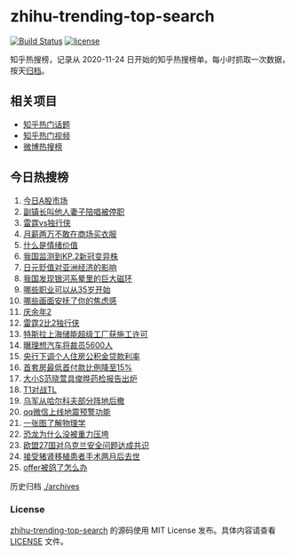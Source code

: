 # zhihu-trending-top-search

[![Build Status](https://github.com/justjavac/zhihu-trending-top-search/workflows/ci/badge.svg?branch=main)](https://github.com/justjavac/zhihu-trending-top-search/actions)
[![license](https://img.shields.io/github/license/justjavac/zhihu-trending-top-search)](https://github.com/justjavac/zhihu-trending-top-search/blob/main/LICENSE)

知乎热搜榜，记录从 2020-11-24 日开始的知乎热搜榜单。每小时抓取一次数据，按天[归档](./archives)。

## 相关项目

- [知乎热门话题](https://github.com/justjavac/zhihu-trending-hot-questions)
- [知乎热门视频](https://github.com/justjavac/zhihu-trending-hot-video)
- [微博热搜榜](https://github.com/justjavac/weibo-trending-hot-search)

## 今日热搜榜

<!-- BEGIN -->
<!-- 最后更新时间 Fri May 17 2024 23:08:11 GMT+0800 (China Standard Time) -->

1. [今日A股市场](https://www.zhihu.com/search?q=%E4%BB%8A%E6%97%A5A%E8%82%A1%E5%B8%82%E5%9C%BA)
1. [副镇长叫他人妻子陪唱被停职](https://www.zhihu.com/search?q=%E5%89%AF%E9%95%87%E9%95%BF%E5%8F%AB%E4%BB%96%E4%BA%BA%E5%A6%BB%E5%AD%90%E9%99%AA%E5%94%B1%E8%A2%AB%E5%81%9C%E8%81%8C)
1. [雷霆vs独行侠](https://www.zhihu.com/search?q=%E9%9B%B7%E9%9C%86vs%E7%8B%AC%E8%A1%8C%E4%BE%A0)
1. [月薪两万不敢在商场买衣服](https://www.zhihu.com/search?q=%E6%9C%88%E8%96%AA%E4%B8%A4%E4%B8%87%E4%B8%8D%E6%95%A2%E5%9C%A8%E5%95%86%E5%9C%BA%E4%B9%B0%E8%A1%A3%E6%9C%8D)
1. [什么是情绪价值](https://www.zhihu.com/search?q=%E4%BB%80%E4%B9%88%E6%98%AF%E6%83%85%E7%BB%AA%E4%BB%B7%E5%80%BC)
1. [我国监测到KP.2新冠变异株](https://www.zhihu.com/search?q=%E6%88%91%E5%9B%BD%E7%9B%91%E6%B5%8B%E5%88%B0KP.2%E6%96%B0%E5%86%A0%E5%8F%98%E5%BC%82%E6%A0%AA)
1. [日元贬值对亚洲经济的影响](https://www.zhihu.com/search?q=%E6%97%A5%E5%85%83%E8%B4%AC%E5%80%BC%E5%AF%B9%E4%BA%9A%E6%B4%B2%E7%BB%8F%E6%B5%8E%E7%9A%84%E5%BD%B1%E5%93%8D)
1. [我国发现银河系晕里的巨大磁环](https://www.zhihu.com/search?q=%E6%88%91%E5%9B%BD%E5%8F%91%E7%8E%B0%E9%93%B6%E6%B2%B3%E7%B3%BB%E6%99%95%E9%87%8C%E7%9A%84%E5%B7%A8%E5%A4%A7%E7%A3%81%E7%8E%AF)
1. [哪些职业可以从35岁开始](https://www.zhihu.com/search?q=%E5%93%AA%E4%BA%9B%E8%81%8C%E4%B8%9A%E5%8F%AF%E4%BB%A5%E4%BB%8E35%E5%B2%81%E5%BC%80%E5%A7%8B)
1. [哪些画面安抚了你的焦虑感](https://www.zhihu.com/search?q=%E5%93%AA%E4%BA%9B%E7%94%BB%E9%9D%A2%E5%AE%89%E6%8A%9A%E4%BA%86%E4%BD%A0%E7%9A%84%E7%84%A6%E8%99%91%E6%84%9F)
1. [庆余年2](https://www.zhihu.com/search?q=%E5%BA%86%E4%BD%99%E5%B9%B42)
1. [雷霆2比2独行侠](https://www.zhihu.com/search?q=%E9%9B%B7%E9%9C%862%E6%AF%942%E7%8B%AC%E8%A1%8C%E4%BE%A0)
1. [特斯拉上海储能超级工厂获施工许可](https://www.zhihu.com/search?q=%E7%89%B9%E6%96%AF%E6%8B%89%E4%B8%8A%E6%B5%B7%E5%82%A8%E8%83%BD%E8%B6%85%E7%BA%A7%E5%B7%A5%E5%8E%82%E8%8E%B7%E6%96%BD%E5%B7%A5%E8%AE%B8%E5%8F%AF)
1. [曝理想汽车将裁员5600人](https://www.zhihu.com/search?q=%E6%9B%9D%E7%90%86%E6%83%B3%E6%B1%BD%E8%BD%A6%E5%B0%86%E8%A3%81%E5%91%985600%E4%BA%BA)
1. [央行下调个人住房公积金贷款利率](https://www.zhihu.com/search?q=%E5%A4%AE%E8%A1%8C%E4%B8%8B%E8%B0%83%E4%B8%AA%E4%BA%BA%E4%BD%8F%E6%88%BF%E5%85%AC%E7%A7%AF%E9%87%91%E8%B4%B7%E6%AC%BE%E5%88%A9%E7%8E%87)
1. [首套房最低首付款比例降至15%](https://www.zhihu.com/search?q=%E9%A6%96%E5%A5%97%E6%88%BF%E6%9C%80%E4%BD%8E%E9%A6%96%E4%BB%98%E6%AC%BE%E6%AF%94%E4%BE%8B%E9%99%8D%E8%87%B315%25)
1. [大小S范晓萱具俊晔药检报告出炉](https://www.zhihu.com/search?q=%E5%A4%A7%E5%B0%8FS%E8%8C%83%E6%99%93%E8%90%B1%E5%85%B7%E4%BF%8A%E6%99%94%E8%8D%AF%E6%A3%80%E6%8A%A5%E5%91%8A%E5%87%BA%E7%82%89)
1. [T1对战TL](https://www.zhihu.com/search?q=T1%E5%AF%B9%E6%88%98TL)
1. [乌军从哈尔科夫部分阵地后撤](https://www.zhihu.com/search?q=%E4%B9%8C%E5%86%9B%E4%BB%8E%E5%93%88%E5%B0%94%E7%A7%91%E5%A4%AB%E9%83%A8%E5%88%86%E9%98%B5%E5%9C%B0%E5%90%8E%E6%92%A4)
1. [qq微信上线地震预警功能](https://www.zhihu.com/search?q=qq%E5%BE%AE%E4%BF%A1%E4%B8%8A%E7%BA%BF%E5%9C%B0%E9%9C%87%E9%A2%84%E8%AD%A6%E5%8A%9F%E8%83%BD)
1. [一张图了解物理学](https://www.zhihu.com/search?q=%E4%B8%80%E5%BC%A0%E5%9B%BE%E4%BA%86%E8%A7%A3%E7%89%A9%E7%90%86%E5%AD%A6)
1. [恐龙为什么没被重力压垮](https://www.zhihu.com/search?q=%E6%81%90%E9%BE%99%E4%B8%BA%E4%BB%80%E4%B9%88%E6%B2%A1%E8%A2%AB%E9%87%8D%E5%8A%9B%E5%8E%8B%E5%9E%AE)
1. [欧盟27国对乌克兰安全问题达成共识](https://www.zhihu.com/search?q=%E6%AC%A7%E7%9B%9F27%E5%9B%BD%E5%AF%B9%E4%B9%8C%E5%85%8B%E5%85%B0%E5%AE%89%E5%85%A8%E9%97%AE%E9%A2%98%E8%BE%BE%E6%88%90%E5%85%B1%E8%AF%86)
1. [接受猪肾移植患者手术两月后去世](https://www.zhihu.com/search?q=%E6%8E%A5%E5%8F%97%E7%8C%AA%E8%82%BE%E7%A7%BB%E6%A4%8D%E6%82%A3%E8%80%85%E6%89%8B%E6%9C%AF%E4%B8%A4%E6%9C%88%E5%90%8E%E5%8E%BB%E4%B8%96)
1. [offer被鸽了怎么办](https://www.zhihu.com/search?q=offer%E8%A2%AB%E9%B8%BD%E4%BA%86%E6%80%8E%E4%B9%88%E5%8A%9E)

<!-- END -->

历史归档 [./archives](./archives)

### License

[zhihu-trending-top-search](https://github.com/justjavac/zhihu-trending-top-search) 的源码使用 MIT License
发布。具体内容请查看 [LICENSE](./LICENSE) 文件。
